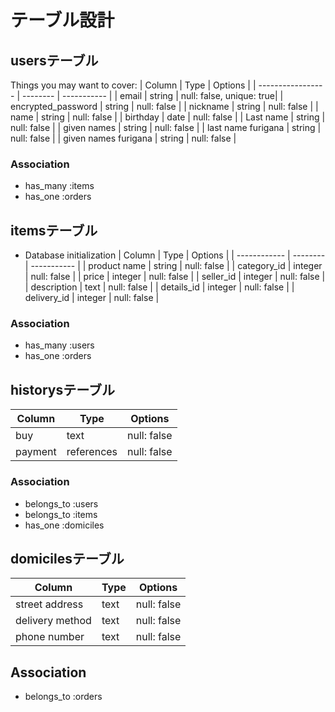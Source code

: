 # テーブル設計

## usersテーブル

Things you may want to cover:
| Column             | Type     | Options     |
| -----------------  | -------- | ----------- |
| email              | string   | null: false, unique: true|
| encrypted_password | string   | null: false |
| nickname           | string   | null: false |
| name               | string   | null: false |
| birthday           | date     | null: false |
| Last name          | string   | null: false |
| given names        | string   | null: false |
| last name furigana | string   | null: false |
| given names furigana | string   | null: false |

### Association
- has_many :items
- has_one :orders

## itemsテーブル

* Database initialization
| Column       | Type     | Options     |
| ------------ | -------- | ----------- |
| product name | string   | null: false |
| category_id  | integer  | null: false |
| price        | integer  | null: false |
| seller_id    | integer  | null: false |
| description  | text     | null: false |
| details_id   | integer  | null: false |
| delivery_id  | integer  | null: false |

### Association
- has_many :users
- has_one :orders

## historysテーブル

| Column    | Type       | Options     |
| --------- | ---------- | ----------- |
| buy       | text       | null: false |
| payment   | references | null: false |

### Association
- belongs_to :users
- belongs_to :items
- has_one :domiciles

## domicilesテーブル

| Column           | Type       | Options     |
| ---------------- | ---------- | ----------- |
| street address   | text       | null: false |
| delivery method  | text       | null: false |
| phone number     | text       | null: false |

## Association
- belongs_to :orders